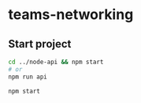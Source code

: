 # teams-networking

<!--to add more details on what this project is about
cd .. - change directory
cd node-api/ - move to this directory-->

## Start project

```sh
cd ../node-api && npm start
# or
npm run api
```

```sh
npm start
```
